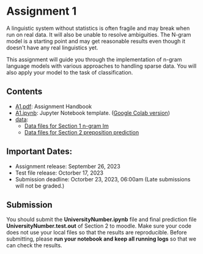 # Assignment 1

A linguistic system without statistics is often fragile and may break when run on real data. It will also be unable to resolve ambiguities. The N-gram model is a starting point and may get reasonable results even though it doesn't have any real linguistics yet.

This assignment will guide you through the implementation of n-gram language models with various approaches to handling sparse data. You will also apply your model to the task of classification.


## Contents
- [A1.pdf](A1.pdf): Assignment Handbook
- [A1.ipynb](A1.ipynb): Jupyter Notebook template. \([Google Colab version](https://colab.research.google.com/drive/1t9Ew-z7wRu7MYzmf4bLHvxsJ9m13ey81?usp=sharing)\)
- [data](data):
    - [Data files for Section 1 n-gram lm](data/lm)
    - [Data files for Section 2 preposition prediction](data/prep)

## Important Dates:
- Assignment release: September 26, 2023
- Test file release: Octorber 17, 2023
- Submission deadline: Octorber 23, 2023, 06:00am (Late submissions will not be graded.)

## Submission
You should submit the **UniversityNumber.ipynb** file and final prediction file  **UniversityNumber.test.out** of Section 2 to moodle. 
Make sure your code does not use your local files so that the results are reproducible. 
Before submitting, please **run your notebook and keep all running logs** so that we can check the results. 
